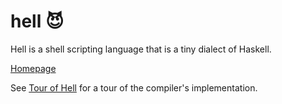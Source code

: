 # hell 😈

Hell is a shell scripting language that is a tiny dialect of Haskell.

[Homepage](https://chrisdone.github.io/hell/)

See [Tour of Hell](https://chrisdone.com/posts/tour-of-hell/) for a
tour of the compiler's implementation.
